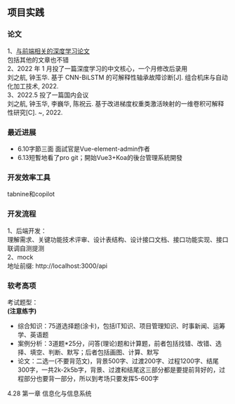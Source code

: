 ## 项目实践

### 论文

1、[与前端相关的深度学习论文](https://herasu.github.io/2019/10/30/%E4%B8%80%E7%A7%8D%E5%BF%AB%E9%80%9F%E3%80%81%E4%B8%8D%E5%8C%BA%E5%88%86%E6%A0%BC%E5%BC%8F%E7%9A%84%E6%A3%80%E6%B5%8B%E6%81%B6%E6%84%8FWeb%E5%86%85%E5%AE%B9%E7%9A%84%E6%B7%B1%E5%BA%A6%E5%AD%A6%E4%B9%A0%E6%96%B9%E6%B3%95/)  
包括其他的文章也不错  
2、2022 年 1 月投了一篇深度学习的中文核心，一个月修改后录用  
刘之航, 钟玉华. 基于 CNN-BiLSTM 的可解释性轴承故障诊断[J]. 组合机床与自动化加工技术, 2022.  
3、2022.5 投了一篇国内会议  
刘之航, 钟玉华, 李巍华, 陈祝云. 基于改进梯度权重类激活映射的一维卷积可解释性研究[C]. ~, 2022.

### 最近进展

<ul>
  <li>6.10字節三面 面試官是Vue-element-admin作者</li>
  <li>6.13短暫地看了pro git；開始Vue3+Koa的後台管理系統開發</li>
  <!-- <li>Fiber</li> 
  <li>hooks + composition</li>
  <li>Vue3 + vite</li>
  <li>webpack</li>
  <li>node项目</li>
  <li>miniApp + show + dev</li> -->
</ul>
    
### 开发效率工具
tabnine和copilot
  
### 开发流程  
1、后端开发：   
理解需求、关键功能技术评审、设计表结构、设计接口文档、接口功能实现、接口联调自测提测  
2、mock  
地址前缀: http://localhost:3000/api

### 软考高项

考试题型：  
<b>(注意练字)</b>

<ul>
  <li>综合知识：75道选择题(涂卡)，包括IT知识、项目管理知识、时事新闻、运筹学、英语题</li> 
  <li>案例分析：3道题*25分，问答(理论)题和计算题，前者包括找错、改错、选择、填空、判断、默写；后者包括画图、计算、默写</li>
  <li>论文：二选一(不要背范文)，背景500字、过渡200字、过程1200字、结尾300字，一共2k-2k5b字，背景、过渡和结尾这三部分都是要提前背好的，过程部分也要背一部分，所以到考场只要发挥5-600字</li>
</ul>

4.28 第一章 信息化与信息系统
